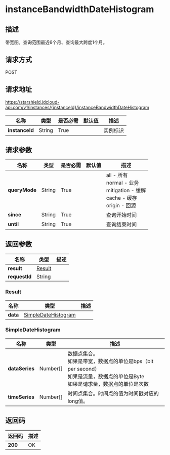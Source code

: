 # instanceBandwidthDateHistogram


## 描述
带宽图。查询范围最近6个月、查询最大跨度1个月。

## 请求方式
POST

## 请求地址
https://starshield.jdcloud-api.com/v1/instances/{instanceId}/instanceBandwidthDateHistogram

|名称|类型|是否必需|默认值|描述|
|---|---|---|---|---|
|**instanceId**|String|True| |实例标识|

## 请求参数
|名称|类型|是否必需|默认值|描述|
|---|---|---|---|---|
|**queryMode**|String|True| |all - 所有<br>normal - 业务<br>mitigation - 缓解<br>cache - 缓存<br>origin - 回源<br>|
|**since**|String|True| |查询开始时间|
|**until**|String|True| |查询结束时间|


## 返回参数
|名称|类型|描述|
|---|---|---|
|**result**|[Result](instanceBandwidthDateHistogram#result)| |
|**requestId**|String| |

### <div id="result">Result</div>
|名称|类型|描述|
|---|---|---|
|**data**|[SimpleDateHistogram](instanceBandwidthDateHistogram#simpledatehistogram)| |
### <div id="simpledatehistogram">SimpleDateHistogram</div>
|名称|类型|描述|
|---|---|---|
|**dataSeries**|Number[]|数据点集合。<br>如果是带宽，数据点的单位是bps（bit per second）<br>如果是流量，数据点的单位是Byte<br>如果是请求量，数据点的单位是次数<br>|
|**timeSeries**|Number[]|时间点集合。时间点的值为时间戳对应的long值。|

## 返回码
|返回码|描述|
|---|---|
|**200**|OK|
